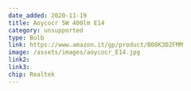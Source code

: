 ```yaml
---
date_added: 2020-11-19
title: Aoycocr 5W 400lm E14
category: unsupported
type: Bulb
link: https://www.amazon.it/gp/product/B08K3D2FMM
image: /assets/images/aoycocr_E14.jpg
link2: 
link3: 
chip: Realtek
---
```

